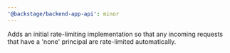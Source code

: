 ```yaml
---
'@backstage/backend-app-api': minor
---
```


Adds an initial rate-limiting implementation so that any incoming requests that have a 'none' principal are rate-limited automatically.
